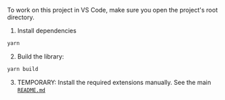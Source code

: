 To work on this project in VS Code, make sure you open the project's root directory.

1. Install dependencies

```sh
yarn
```

2. Build the library:

```sh
yarn build
```

3. TEMPORARY: Install the required extensions manually. See the main [`README.md`](../../README.md)
